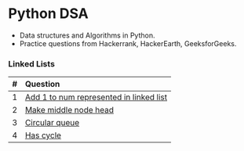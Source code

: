 # Python DSA
- Data structures and Algorithms in Python.
- Practice questions from Hackerrank, HackerEarth, GeeksforGeeks.


### Linked Lists

|  #  | Question      |
|:---:| :------------ |
|  1  | [Add 1 to num represented in linked list](https://github.com/MayaScarlet/python-dsa/blob/main/Problems/Linked_List/add_1_to_num_in_linked_list.py) |
| 2 | [Make middle node head](https://github.com/MayaScarlet/python-dsa/blob/main/Problems/Linked_List/make_middle_node_head.py) |
| 3 | [Circular queue](https://github.com/MayaScarlet/python-dsa/blob/main/Problems/Linked_List/circular_queue_using_dll.py) |
| 4 | [Has cycle](https://github.com/MayaScarlet/python-dsa/blob/main/Problems/Linked_List/has_cycle.py) |
